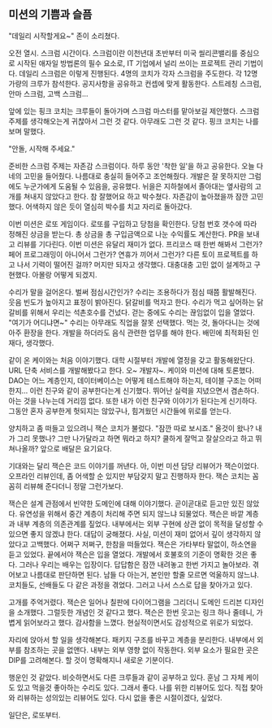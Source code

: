 ## 미션의 기쁨과 슬픔

"데일리 시작할게요~" 존이 소리쳤다. 

오전 열시. 스크럼 시간이다. 스크럼이란 이천년대 초반부터 미국 씰리콘밸리를 중심으로 시작된 애자일 방법론의 필수 요소로, IT 기업에서 널리 쓰이는 프로젝트 관리 기법이다. 데일리 스크럼은 이렇게 진행된다. 4명의 코치가 각자 스크럼을 주도한다. 각 12명 가량의 크루가 참석한다. 공지사항을 공유하고 컨셉에 맞게 활동한다. 스트레칭 스크럼, 안마 스크럼, 고백 스크럼...


앞에 있는 핑크 코치는 크루들이 돌아가며 스크럼 마스터를 맡아보길 제안했다. 스크럼 주제를 생각해오는게 귀찮아서 그런 것 같다. 아무래도 그런 것 같다. 핑크 코치는 나를 보며 말했다.

"안돌, 시작해 주세요."

준비한 스크럼 주제는 자존감 스크럼이다. 하루 동안 '착한 일'을 하고 공유한다. 오늘 다네의 고민을 들어줬다. 나름대로 충실히 들어주고 조언해줬다. 개발은 잘 못하지만 그럼에도 누군가에게 도움될 수 있음을, 공유했다. 뉘을은 지하철에서 졸아대는 옆사람의 고개를 쳐내지 않았다고 한다. 참 잘했어요 하고 박수쳤다. 자존감이 높아졌을까 잠깐 고민했다. 어색하지 않은 듯이 열심히 박수를 치고 자리로 돌아갔다.

이번 미션은 로또 게임이다. 로또를 구입하고 당첨을 확인한다. 당첨 번호 갯수에 따라 정해진 상금을 받는다. 총 상금을 총 구입금액으로 나눈 수익률도 계산한다. PR을 보내고 리뷰를 기다린다. 이번 미션은 유달리 재미가 없다. 프리코스 때 한번 해봐서 그런가? 페어 프로그래밍이 아니어서 그런가? 연휴가 끼어서 그런가? 다른 토이 프로젝트를 하고 나서 기력이 떨어진 걸까? 머지만 되자고 생각했다. 대충대충 고민 없이 설계하고 구현했다. 아몰랑 어떻게 되겠지.

수리가 말을 걸어온다. 벌써 점심시간인가? 수리는 조용하다가 점심 때쯤 활발해진다. 웃음 빈도가 높아지고 표정이 밝아진다. 닭갈비를 먹자고 한다. 수리가 먹고 싶어하는 닭갈비를 위해서 우리는 석촌호수를 건넜다. 걷는 중에도 수리는 끊임없이 입을 열었다. "여기가 어디냐면~" 수리는 아무래도 직업을 잘못 선택했다. 먹는 것, 돌아다니는 것에 아주 환장을 한다. 개발을 하더라도 음식 관련한 업무를 해야 한다. 배민에 최적화된 인재다, 생각했다. 

같이 온 케이와는 처음 이야기했다. 대학 시절부터 개발에 열정을 갖고 활동해왔단다. URL 단축 서비스를 개발해봤다고 한다. 오~ 개발자~. 케이와 미션에 대해 토론했다. DAO는 어느 계층인지, 데이터베이스는 어떻게 테스트해야 하는지, 테이블 구조는 어떠한지… 이런 친구와 같이 공부한다는게 신기했다. 뛰어난 실력을 지녔으면서 겸손하다. 아는 것을 나누는데 거리낌 없다. 또한 내가 이런 친구와 이야기가 된다는게 신기하다. 그동안 혼자 공부한게 헛되지는 않았구나, 힘겨웠던 시간들에 위로를 얻는다.

양치하고 좀 떠들고 있으려니 잭슨 코치가 불렀다. "잠깐 따로 보시죠." 올것이 왔나? 내가 그리 못했나? 그만 나가달라고 하면 뭐라고 하지? 쿨하게 잘먹고 잘살으라고 하고 뛰쳐나올까? 앞으로 배달은 요기요다.

기대와는 달리 잭슨은 코드 이야기를 꺼낸다. 아, 이번 미션 담당 리뷰어가 잭슨이었다. 오프라인 리뷰인데, 좀 어색할 순 있지만 부담갖지 말고 진행하자 한다. 잭슨 코치는 꼼꼼히 리뷰해 준다더니 정말 그런가보다.

잭슨은 설계 관점에서 빈약한 도메인에 대해 이야기했다. 곧이곧대로 듣고만 있진 않았다. 유연성을 위해서 중간 계층이 처리해 주면 되지 않느냐 되물었다. 잭슨은 바깥 계층과 내부 계층의 의존관계를 짚었다. 내부에서는 외부 구현에 상관 없이 목적을 달성할 수 있으면 좋지 않겠냐 한다. 대답이 궁해졌다. 사실, 미션이 재미 없어서 깊이 생각하지 않았다고 고백했다. 어쩌구 저쩌구, 한참을 떠들었다. 잭슨은 가타부타 말없이, 하소연을 듣고 있었다. 끝에서야 잭슨은 입을 열었다. 개발에서 호불호의 기준이 명확한 것은 좋다. 그러나 우리는 배우는 입장이다. 답답함은 잠깐 내려놓고 한번 가지고 놀아보라. 겪어보고 나름대로 판단하면 된다. 남들 다 아는거, 본인만 할줄 모르면 억울하지 않느냐. 코치들도, 선배들도 다 같은 과정을 겪었다. 그러고 나서 스스로 답을 찾아가고 있다. 

고개를 주억거렸다. 잭슨은 일어나 칠판에 다이어그램을 그리더니 도메인 드리븐 디자인을 소개했다. 그럴듯한 개념인 것 같다고 했다. 잭슨은 한번 웃고는 링크 하나 줄테니, 가볍게 읽어보라고 했다. 감사함을 느꼈다. 현실적이면서도 감성적으로 위로가 되었다.

자리에 앉아서 할 일을 생각해본다. 패키지 구조를 바꾸고 계층을 분리한다. 내부에서 외부를 참조하는 곳을 없앤다. 내부는 외부 영향 없이 작동한다. 외부 요소가 필요한 곳은 DIP를 고려해본다. 할 것이 명확해지니 새로운 기분이다. 

행운인 것 같았다. 비슷하면서도 다른 크루들과 같이 공부하고 있다. 훈남 그 자체 케이도 있고 먹을것 좋아하는 수리도 있다. 그래서 좋다. 나를 위한 리뷰어도 있다. 직접 찾아와 리뷰하는 성의있는 리뷰어도 있다. 다시 없을 좋은 시절이겠다, 싶었다. 

일단은, 로또부터. 
